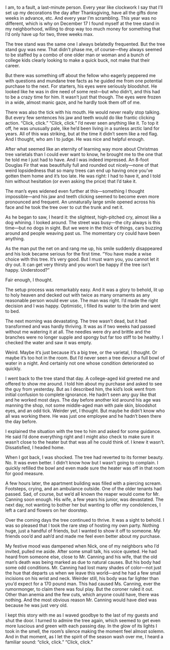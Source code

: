 I am, to a fault, a last-minute person.  Every year like clockwork I say that I’ll set up my decorations the day after Thanksgiving, have all the gifts done weeks in advance, etc.  And every year I’m scrambling.  This year was no different, which is why on December 17 I found myself at the tree stand in my neighborhood, willing to drop way too much money for something that I’d only have up for two, three weeks max.  

The tree stand was the same one I always belatedly frequented.  But the tree stand guy was new.  That didn’t phase me, of course—they always seemed to be staffed by a combo of one  older man or woman and a bunch of college kids clearly looking to make a quick buck, not make that their career.  

But there was something off about the fellow who eagerly peppered me with questions and mundane tree facts as he guided me from one potential purchase to the next.  For starters, his eyes were seriously bloodshot.  He looked like he was in dire need of some rest—but who didn’t, and this had to be a crazy time for him.  It wasn’t just that though.  The eyes were frozen in a wide, almost manic gaze, and he hardly took them off of me. 

There was also the tick with his mouth.  He would never really stop talking.  But every few sentences his jaw and teeth would do like frantic clicking action.  “Click, click.”  “Click, click.”  I’d never seen anything like it.  To top it off, he was unusually pale, like he’d been living in a sunless arctic land for years.  All of this was striking, but at the time it didn’t seem like a red flag.  And I thought, who am I to judge.  He was nice and helpful enough.  

After what seemed like an eternity of learning way more about Christmas tree varietals than I could ever want to know, he brought me to the one that he told me I just had to have.  And I was indeed impressed.  An 8-foot Douglas Fir that was beautifully full and rounded out nicely—none of that weird lopsidedness that so many trees can end up having once you’ve gotten them home and it’s too late.  He was right: I had to have it, and I told him without hesitation (or even asking the price) that I’d take it.

The man’s eyes widened even further at this—something I thought impossible—and his jaw and teeth clicking seemed to become even more pronounced and frequent.  An unnaturally large smile opened across his face and he took the tree over to cut the trunk and net it.  

As he began to saw, I heard it: the slightest, high-pitched cry, almost like a dog whining.  I looked around.  The street was busy—the city always is this time—but no dogs in sight.  But we were in the thick of things, cars buzzing around and people weaving past us.  The momentary cry could have been anything.

As the man put the net on and rang me up, his smile suddenly disappeared and his look became serious for the first time.  “You have made a wise choice with this tree.  It’s very good.  But I must warn you, you cannot let it dry out.  It can get very thirsty and you won’t be happy if the tree isn’t happy.  Understood?”

Fair enough, I thought.  

The setup process was remarkably easy.  And it was a glory to behold, lit up to holy heaven and decked out with twice as many ornaments as any reasonable person would ever use.  The man was right.  I’d made the right decision and I was happy.  Optimistic, I filled its water to the brim and went to bed.

The next morning was devastating.  The tree wasn’t dead, but it had transformed and was hardly thriving.  It was as if two weeks had passed without me watering it at all.  The needles were dry and brittle and the branches were no longer supple and spongy but far too stiff to be healthy.  I checked the water and saw it was empty.  

Weird.  Maybe it’s just because it’s a big tree, or the varietal, I thought.  Or maybe it’s too hot in the room.  But I’d never seen a tree devour a full bowl of water in a night.  And certainly not one whose condition deteriorated so quickly. 

I went back to the tree stand that day.  A college-aged kid greeted me and offered to show me around.  I told him about my purchase and asked to see the guy from yesterday.  But as I described him, the kid’s look went from initial confusion to complete ignorance.  He hadn’t seen any guy like that and he worked most days.  The day before another kid around his age was manning the shop, not some middle-aged man with pale skin, bloodshot eyes, and an odd tick.  Weirder yet, I thought.  But maybe he didn’t know who all was working there.  He was just one employee and he hadn’t been there the day before.

I explained the situation with the tree to him and asked for some guidance.  He said I’d done everything right and I might also check to make sure it wasn’t close to the heater but that was all he could think of.  I knew it wasn’t.  Dissatisfied, I headed home.

When I got back, I was shocked.  The tree had reverted to its former beauty.  No.  It was even better.  I didn’t know how but I wasn’t going to complain.  I quickly refilled the bowl and even made sure the heater was off in that room for good measure.  

A few hours later, the apartment building was filled with a piercing scream.  Footsteps, crying, and an ambulance outside.  One of the older tenants had passed.  Sad, of course, but we’d all known the reaper would come for Mr. Canning soon enough.  His wife, a few years his junior, was devastated.  The next day, not wanting to bother her but wanting to offer my condolences, I left a card and flowers on her doorstep.

Over the coming days the tree continued to thrive.  It was a sight to behold.  I was so pleased that I took the rare step of hosting my own party.  Nothing huge, just a handful of friends, but I wanted to show it off to someone.  My friends ooo’d and aah’d and made me feel even better about my purchase.  

My festive mood was dampened when Nick, one of my neighbors who I’d invited, pulled me aside.  After some small talk, his voice quieted.  He had heard from someone else, close to Mr. Canning and his wife, that the old man’s death was being marked as due to natural causes.  But his body had some odd conditions.  Mr. Canning had lost many shades of color—not just the hue that departs us when we leave this world—and he had a few small incisions on his wrist and neck.  Weirder still, his body was far lighter than you’d expect for a 170 pound man.  This had caused Ms. Canning, ever the rumormonger, to claim there was foul play.  But the coroner ruled it out.  Other than anemia and the few cuts, which anyone could have, there was nothing.  And the most obvious reason Mr. Canning would have died was because he was just very old.

I kept this story with me as I waved goodbye to the last of my guests and shut the door.  I turned to admire the tree again, which seemed to get even more luscious and green with each passing day.  In the glow of its lights I took in the smell, the room’s silence making the moment feel almost solemn.  And in that moment, as I let the spirit of the season wash over me, I heard a familiar sound: “click, click.”  “Click, click.”